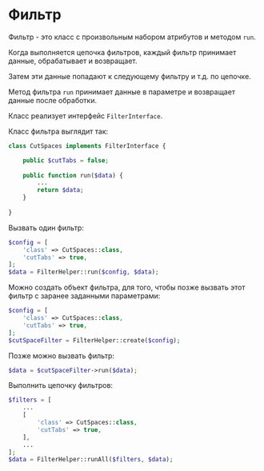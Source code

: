 Фильтр
===

Фильтр - это класс с произвольным набором атрибутов и методом `run`.

Когда выполняется цепочка фильтров, каждый фильтр принимает данные, обрабатывает и возвращает.

Затем эти данные попадают к следующему фильтру и т.д. по цепочке.

Метод фильтра `run` принимает данные в параметре и возвращает данные после обработки.

Класс реализует интерфейс `FilterInterface`.

Класс фильтра выглядит так:

```php
class CutSpaces implements FilterInterface {

	public $cutTabs = false;
	
	public function run($data) {
		...
		return $data;
	}
	
}
```

Вызвать один фильтр:

```php
$config = [
	'class' => CutSpaces::class,
	'cutTabs' => true,
];
$data = FilterHelper::run($config, $data);
```

Можно создать объект фильтра, для того, чтобы позже вызвать этот фильтр с заранее заданными параметрами:

```php
$config = [
	'class' => CutSpaces::class,
	'cutTabs' => true,
];
$cutSpaceFilter = FilterHelper::create($config);
```

Позже можно вызвать фильтр:

```php
$data = $cutSpaceFilter->run($data);
```

Выполнить цепочку фильтров:

```php
$filters = [
	...
	[
		'class' => CutSpaces::class,
		'cutTabs' => true,
	],
	...
];
$data = FilterHelper::runAll($filters, $data);
```
